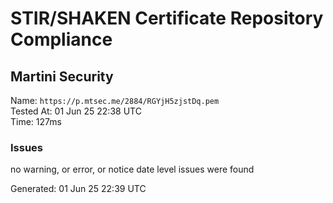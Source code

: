 # STIR/SHAKEN Certificate Repository Compliance

## Martini Security

Name: `https://p.mtsec.me/2884/RGYjH5zjstDq.pem`\
Tested At: 01 Jun 25 22:38 UTC\
Time: 127ms

### Issues

no warning, or error, or notice date level issues were found

Generated: 01 Jun 25 22:39 UTC